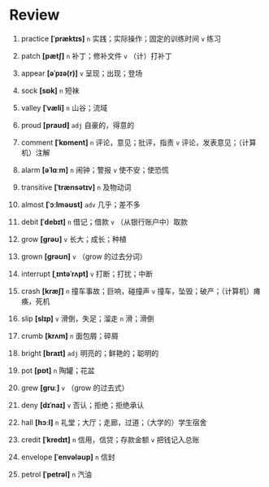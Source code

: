 # Review
1. practice **[ˈpræktɪs]** `n` 实践；实际操作；固定的训练时间 `v` 练习

2. patch **[pætʃ]** `n` 补丁；修补文件 `v` （计）打补丁

3. appear **[əˈpɪə(r)]** `v` 呈现；出现；登场

4. sock **[sɒk]** `n` 短袜

5. valley **[ˈvæli]** `n` 山谷；流域

6. proud **[praʊd]** `adj` 自豪的，得意的

7. comment **[ˈkɒment]** `n` 评论，意见；批评，指责 `v` 评论，发表意见；（计算机）注解

8. alarm **[əˈlɑːm]** `n` 闹钟；警报 `v` 使不安；使恐慌

9. transitive **[ˈtrænsətɪv]** `n` 及物动词

10. almost **[ˈɔːlməʊst]** `adv` 几乎；差不多

11. debit **[ˈdebɪt]** `n` 借记；借款 `v` （从银行账户中）取款

12. grow **[ɡrəʊ]** `v` 长大；成长；种植

13. grown **[ɡrəʊn]** `v` （grow 的过去分词）

14. interrupt **[ˌɪntəˈrʌpt]** `v` 打断；打扰；中断

15. crash **[kræʃ]** `n` 撞车事故；巨响，碰撞声 `v` 撞车，坠毁；破产；（计算机）瘫痪，死机

16. slip **[slɪp]** `v` 滑倒，失足；溜走 `n` 滑；滑倒

17. crumb **[krʌm]** `n` 面包屑；碎屑

18. bright **[braɪt]** `adj` 明亮的；鲜艳的；聪明的

19. pot **[pɒt]** `n` 陶罐；花盆

20. grew **[ɡruː]** `v` （grow 的过去式）

21. deny **[dɪˈnaɪ]** `v` 否认；拒绝；拒绝承认

22. hall **[hɔːl]** `n` 礼堂；大厅；走廊，过道；（大学的）学生宿舍

23. credit **[ˈkredɪt]** `n` 信用，信贷；存款金额 `v` 把钱记入总账

24. envelope **[ˈenvələʊp]** `n` 信封

25. petrol **[ˈpetrəl]** `n` 汽油

